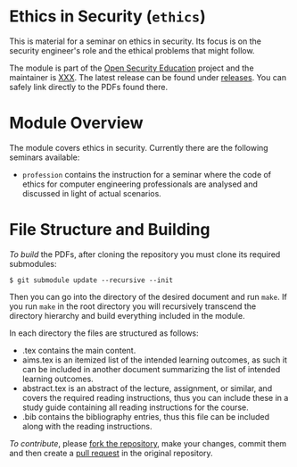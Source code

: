 Ethics in Security (`ethics`)
===============================================================================

This is material for a seminar on ethics in security.  Its focus is on the 
security engineer's role and the ethical problems that might follow.

The module is part of the [Open Security Education][OpenSecEd] project and the 
maintainer is [XXX][Maintainer].  The latest release can be found under 
[releases][Releases].  You can safely link directly to the PDFs found there.

[OpenSecEd]: https://github.com/OpenSecEd
[Maintainer]: https://github.com/XXX
[Releases]: https://github.com/OpenSecEd/XXX/releases


Module Overview
===============================================================================

The module covers ethics in security.  Currently there are the following 
seminars available:

 - `profession` contains the instruction for a seminar where the code of ethics 
   for computer engineering professionals are analysed and discussed in light 
    of actual scenarios.


File Structure and Building
===============================================================================

*To build* the PDFs, after cloning the repository you must clone its required 
submodules:
```shell
$ git submodule update --recursive --init
```
Then you can go into the directory of the desired document and run `make`.
If you run `make` in the root directory you will recursively transcend the 
directory hierarchy and build everything included in the module.

In each directory the files are structured as follows:

 - <name>.tex contains the main content.
 - aims.tex is an itemized list of the intended learning outcomes, as such it 
   can be included in another document summarizing the list of intended 
   learning outcomes.
 - abstract.tex is an abstract of the lecture, assignment, or similar, and 
   covers the required reading instructions, thus you can include these in 
   a study guide containing all reading instructions for the course.
 - <name>.bib contains the bibliography entries, thus this file can be included 
   along with the reading instructions.

*To contribute*, please [fork the repository][ForkARepo], make your changes, 
commit them and then create a [pull request][PullRequest] in the original 
repository.

[ForkARepo]: https://help.github.com/articles/fork-a-repo/
[PullRequest]: https://help.github.com/articles/using-pull-requests/
